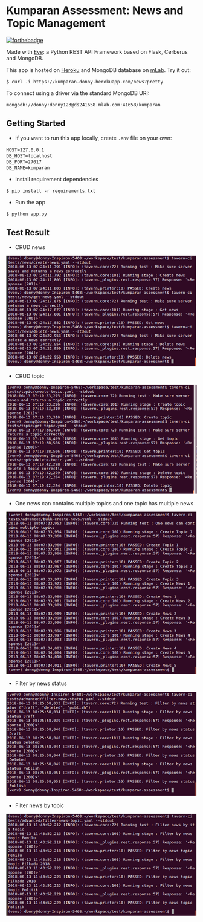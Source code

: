 # Kumparan Assessment: News and Topic Management

[![forthebadge](https://forthebadge.com/images/badges/made-with-python.svg)](https://forthebadge.com)

Made with [Eve](http://python-eve.org): a Python REST API Framework based on Flask, Cerberus and MongoDB.

This app is hosted on [Heroku](https://kumparan-donny.herokuapp.com) and MongoDB database on [mLab](https://mlab.com/).
Try it out:
```
$ curl -i https://kumparan-donny.herokuapp.com/news?pretty
```

To connect using a driver via the standard MongoDB URI:
```
mongodb://donny:donny123@ds241658.mlab.com:41658/kumparan
```

## Getting Started
- If you want to run this app locally, create `.env` file on your own:
```
HOST=127.0.0.1
DB_HOST=localhost
DB_PORT=27017
DB_NAME=kumparan
```

- Install requirement dependencies
```
$ pip install -r requirements.txt
```

- Run the app
```
$ python app.py
```

## Test Result
- CRUD news
<img src="https://github.com/ostriandoni/kumparan-assessment/blob/master/assets/basic-api-test-news.png"/>

- CRUD topic
<img src="https://github.com/ostriandoni/kumparan-assessment/blob/master/assets/basic-api-test-topic.png"/>

- One news can contains multiple topics and one topic has multiple news
<img src="https://github.com/ostriandoni/kumparan-assessment/blob/master/assets/advanced-api-test-news-spec.png"/>

- Filter by news status
<img src="https://github.com/ostriandoni/kumparan-assessment/blob/master/assets/advanced-api-test-filter-news-status.png"/>

- Filter news by topic
<img src="https://github.com/ostriandoni/kumparan-assessment/blob/master/assets/advanced-api-test-filter-news-topic.png"/>
